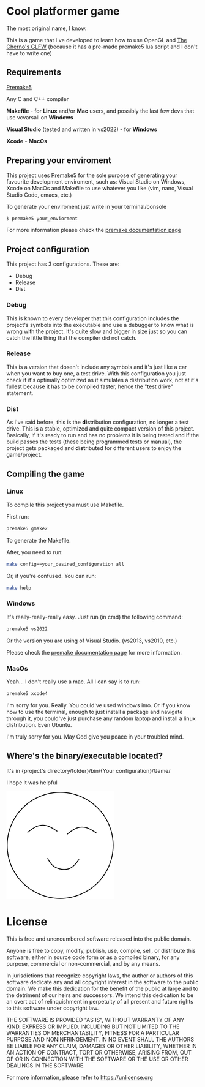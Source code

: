  # Cool platformer game

The most original name, I know.

This is a game that I've developed to learn how to use OpenGL and [The Cherno's GLFW](https://github.com/TheCherno/glfw)
(because it has a pre-made premake5 lua script and I don't have to write one)

## Requirements
[Premake5](https://premake.github.io)

Any C and C++ compiler

**Makefile** - for **Linux** and/or **Mac** users, and possibly the last few devs that use vcvarsall on **Windows**

**Visual Studio** (tested and written in vs2022) - for **Windows**

**Xcode** - **MacOs**

## Preparing your enviroment

This project uses [Premake5](https://premake.github.io) for the sole purpose of generating your favourite development enviroment, such as: Visual Studio on Windows, Xcode on MacOs and Makefile to use whatever you like (vim, nano, Visual Studio Code, emacs, etc.)

To generate your enviroment just write in your terminal/console

```bash
$ premake5 your_enviorment
```

For more information please check the [premake documentation page](https://premake.github.io/docs/Using-Premake/#using-premake-to-generate-project-files)

## Project configuration

This project has 3 configurations. These are:

- Debug
- Release
- Dist

### Debug

This is known to every developer that this configuration includes the project's symbols into the executable and use a debugger to know what is wrong with the project. It's quite slow and bigger in size just so you can catch the little thing that the compiler did not catch.

### Release

This is a version that dosen't include any symbols and it's just like a car when you want to buy one, a test drive. With this configuration you just check if it's optimally optimized as it simulates a distribution work, not at it's fullest because it has to be compiled faster, hence the "test drive" statement.

### Dist

As I've said before, this is the **dist**ribution configuration, no longer a test drive. This is a stable, optimized and quite compact version of this project. Basically, if it's ready to run and has no problems it is being tested and if the build passes the tests (these being programmed tests or manual), the project gets packaged and **dist**ributed for different users to enjoy the game/project.

## Compiling the game

### Linux

To compile this project you must use Makefile.

First run:

```bash
premake5 gmake2
```

To generate the Makefile.

After, you need to run:

```bash
make config==your_desired_configuration all
```

Or, if you're confused. You can run: 

```bash
make help
```

### Windows

It's really-really-really easy. Just run (in cmd) the following command:

```bash
premake5 vs2022
```

Or the version you are using of Visual Studio. (vs2013, vs2010, etc.)

Please check the [premake documentation page](https://premake.github.io/docs/Using-Premake/#using-premake-to-generate-project-files) for more information.


### MacOs

Yeah... I don't really use a mac. All I can say is to run:

```bash
premake5 xcode4
```

I'm sorry for you. Really. You could've used windows imo. Or if you know how to use the terminal, enough to just install a package and navigate through it, you could've just purchase any random laptop and install a linux distribution. Even Ubuntu.

I'm truly sorry for you. May God give you peace in your troubled mind.


## Where's the binary/executable located?

It's in {project's directory/folder}/bin/{Your configuration}/Game/

I hope it was helpful 

![silly smile image](smile.png)

# License

This is free and unencumbered software released into the public domain.

Anyone is free to copy, modify, publish, use, compile, sell, or distribute this software, either in source code form or as a compiled binary, for any purpose, commercial or non-commercial, and by any means.

In jurisdictions that recognize copyright laws, the author or authors of this software dedicate any and all copyright interest in the software to the public domain. We make this dedication for the benefit of the public at large and to the detriment of our heirs and successors. We intend this dedication to be an overt act of relinquishment in perpetuity of all present and future rights to this software under copyright law.

THE SOFTWARE IS PROVIDED "AS IS", WITHOUT WARRANTY OF ANY KIND, EXPRESS OR IMPLIED, INCLUDING BUT NOT LIMITED TO THE WARRANTIES OF MERCHANTABILITY, FITNESS FOR A PARTICULAR PURPOSE AND NONINFRINGEMENT. IN NO EVENT SHALL THE AUTHORS BE LIABLE FOR ANY CLAIM, DAMAGES OR OTHER LIABILITY, WHETHER IN AN ACTION OF CONTRACT, TORT OR OTHERWISE, ARISING FROM, OUT OF OR IN CONNECTION WITH THE SOFTWARE OR THE USE OR OTHER DEALINGS IN THE SOFTWARE.

For more information, please refer to https://unlicense.org
